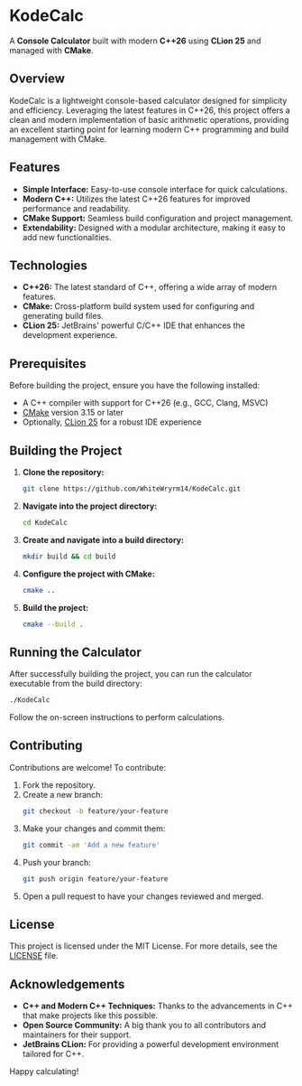 # KodeCalc

A **Console Calculator** built with modern **C++26** using **CLion 25** and managed with **CMake**.

## Overview

KodeCalc is a lightweight console-based calculator designed for simplicity and efficiency. Leveraging the latest features in C++26, this project offers a clean and modern implementation of basic arithmetic operations, providing an excellent starting point for learning modern C++ programming and build management with CMake.

## Features

- **Simple Interface:** Easy-to-use console interface for quick calculations.
- **Modern C++:** Utilizes the latest C++26 features for improved performance and readability.
- **CMake Support:** Seamless build configuration and project management.
- **Extendability:** Designed with a modular architecture, making it easy to add new functionalities.

## Technologies

- **C++26:** The latest standard of C++, offering a wide array of modern features.
- **CMake:** Cross-platform build system used for configuring and generating build files.
- **CLion 25:** JetBrains' powerful C/C++ IDE that enhances the development experience.

## Prerequisites

Before building the project, ensure you have the following installed:

- A C++ compiler with support for C++26 (e.g., GCC, Clang, MSVC)
- [CMake](https://cmake.org/) version 3.15 or later
- Optionally, [CLion 25](https://www.jetbrains.com/clion/) for a robust IDE experience

## Building the Project

1. **Clone the repository:**
   ```bash
   git clone https://github.com/WhiteWryrm14/KodeCalc.git
   ```
2. **Navigate into the project directory:**
   ```bash
   cd KodeCalc
   ```
3. **Create and navigate into a build directory:**
   ```bash
   mkdir build && cd build
   ```
4. **Configure the project with CMake:**
   ```bash
   cmake ..
   ```
5. **Build the project:**
   ```bash
   cmake --build .
   ```

## Running the Calculator

After successfully building the project, you can run the calculator executable from the build directory:
```bash
./KodeCalc
```
Follow the on-screen instructions to perform calculations.

## Contributing

Contributions are welcome! To contribute:

1. Fork the repository.
2. Create a new branch:
   ```bash
   git checkout -b feature/your-feature
   ```
3. Make your changes and commit them:
   ```bash
   git commit -am 'Add a new feature'
   ```
4. Push your branch:
   ```bash
   git push origin feature/your-feature
   ```
5. Open a pull request to have your changes reviewed and merged.

## License

This project is licensed under the MIT License. For more details, see the [LICENSE](LICENSE) file.

## Acknowledgements

- **C++ and Modern C++ Techniques:** Thanks to the advancements in C++ that make projects like this possible.
- **Open Source Community:** A big thank you to all contributors and maintainers for their support.
- **JetBrains CLion:** For providing a powerful development environment tailored for C++.

Happy calculating!

